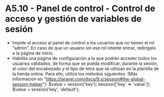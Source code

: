 # A5.10 - Panel de control - Control de acceso y gestión de variables de sesión
- Impide el acceso al panel de control a los usuarios que no tienen el rol "admin". En caso de que un usuario sin ese rol intente entrar, redirígelo a la página de inicio.
- Habilita una página de configuración a la que podrán acceder todos los usuarios validados, de forma que se pueda modificar, durante la sesión, el color del encabezado y el tipo de letra que se utilizan en la plantilla de la tienda online. Para ello, utiliza los métodos siguientes. (Más información en "https://laravel.com/docs/9.x/session#the-global-session-helper"):
        $value = session('key');
        session(['key' => 'value']);
        $value = session('key', 'default');
